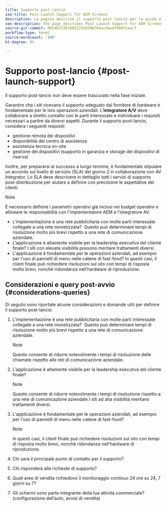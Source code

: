 ```yaml
---
title: Supporto post-lancio
seo-title: Post Launch Support for AEM Screens
description: La pagina descrive il supporto post-lancio per la guida alle best practice di AEM Screens
seo-description: The page describes Post Launch Support for AEM Screens Best Practices Guide
source-git-commit: 9b54b153676852742859b704ac9aedf908fceecf
workflow-type: tm+mt
source-wordcount: '395'
ht-degree: 8%

---
```



# Supporto post-lancio {#post-launch-support}


Il supporto post-lancio non deve essere trascurato nella fase iniziale.

Garantire che i siti ricevano il supporto adeguato dal fornitore di hardware è fondamentale per le loro operazioni aziendali. L’**integratore A/V** deve collaborare a stretto contatto con le parti interessate e individuare i requisiti necessari a partire da diversi aspetti.
Durante il supporto post-lancio, considera i seguenti requisiti:

* gestione remota dei dispositivi
* disponibilità del centro di assistenza
* assistenza tecnica on-site
* gestione dei dispositivi (supporto in garanzia e storage dei dispositivi di riserva)

Inoltre, per prepararsi al successo a lungo termine, è fondamentale stipulare un accordo sul livello di servizio (SLA) del giorno 2 in collaborazione con AV Integrator. Lo SLA deve descrivere in dettaglio tutti i servizi di supporto post-distribuzione per aiutare a definire con precisione le aspettative dei clienti.

>[!NOTE]
>
>È necessario definire i parametri operativi già inclusi nei budget operativi e allineare le responsabilità con l&#39;implementatore AEM e l&#39;integratore AV.
>
>* L’implementazione è una rete pubblicitaria con molte parti interessate collegate a una rete monetizzata?  Questo può determinare tempi di risoluzione molto più brevi rispetto a una rete di comunicazione aziendale.
>* L’applicazione è altamente visibile per la leadership esecutiva del cliente finale? I siti con elevata visibilità possono meritare trattamenti diversi.
>* L&#39;applicazione è fondamentale per le operazioni aziendali, ad esempio per l&#39;uso di pannelli di menu nelle catene di fast-food? In questi casi, il client finale può richiedere risoluzioni sul sito con tempi di risposta molto brevi, nonché ridondanza nell’hardware di riproduzione.


## Considerazioni e query post-avvio {#considerations-queries}

Di seguito sono riportate alcune considerazioni e domande utili per definire il supporto post-lancio:

1. L’implementazione è una rete pubblicitaria con molte parti interessate collegate a una rete monetizzata?  Questo può determinare tempi di risoluzione molto più brevi rispetto a una rete di comunicazione aziendale.
 
   >[!NOTE]
   >
   > Questo consente di ridurre notevolmente i tempi di risoluzione delle chiamate rispetto alle reti di comunicazione aziendale.

1. L’applicazione è altamente visibile per la leadership esecutiva del cliente finale?

   >[!NOTE]
   >
   > Questo consente di ridurre notevolmente i tempi di risoluzione rispetto a una rete di comunicazione aziendale.I siti ad alta visibilità meritano trattamenti diversi.

1. L&#39;applicazione è fondamentale per le operazioni aziendali, ad esempio per l&#39;uso di pannelli di menu nelle catene di fast-food?

   >[!NOTE]
   >
   > In questi casi, il client finale può richiedere risoluzioni sul sito con tempi di risposta molto brevi, nonché ridondanza nell’hardware di riproduzione.

1. Chi sarà il principale punto di contatto per il supporto?

1. Chi risponderà alle richieste di supporto?

1. Quali aree di vendita richiedono il monitoraggio continuo 24 ore su 24, 7 giorni su 7?

1. Gli schermi sono parte integrante della tua attività commerciale? (configurazione dell’auto, avvisi di vendita)
